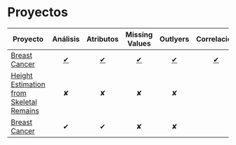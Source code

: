 # Proyectos

| Proyecto                                     | Análisis   | Atributos | Missing Values | Outlyers | Correlación |
|----------------------------------------------|:-----------:|:---------:|:-------------:|:--------:|:-----------:|
| [Breast Cancer](./proyects/_1_breast-cancer.md) | [✔](./proyects/_1_breast-cancer.md#introduccion) | [✔](./proyects/_1_breast-cancer.md#estudio-de-atributos) | [✔](./proyects/_1_breast-cancer.md#missing-values) | [✔](./proyects/_1_breast-cancer.md#outlyers) | [✔](./proyects/_1_breast-cancer.md#correlacion-en-los-datos) |
| [Height Estimation from Skeletal Remains](./proyects/_2_height-estimation-from-skeletal-remains.md) | ✘         | ✘        | ✘          | ✘         |
| [Breast Cancer](./proyects/_1_breast-cancer.md) | ✔         | ✔        | ✘          | ✘         |


